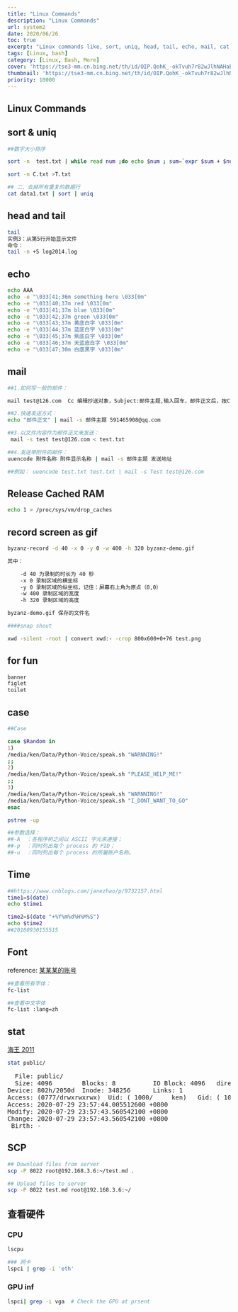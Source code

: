 ```yaml
---
title: "Linux Commands"
description: "Linux Commands"
url: system2
date: 2020/06/26
toc: true
excerpt: "Linux commands like, sort, uniq, head, tail, echo, mail, cat..."
tags: [Linux, bash]
category: [Linux, Bash, More]
cover: 'https://tse3-mm.cn.bing.net/th/id/OIP.QohK_-okTvuh7r82wJlhNAHaE9?w=465&h=180'
thumbnail: 'https://tse3-mm.cn.bing.net/th/id/OIP.QohK_-okTvuh7r82wJlhNAHaE9?w=180&h=180'
priority: 10000
---
```


## Linux Commands


## sort & uniq

```bash
##数字大小排序

sort -n  test.txt | while read num ;do echo $num ; sum=`expr $sum + $num 2> /dev/null`;echo $sum > /tmp/sum.tmp ;done ; echo -n "sum is :" ;cat /tmp/sum.tmp

sort -n C.txt >T.txt

## 二、去掉所有重复的数据行
cat data1.txt | sort | uniq
```

## head and tail
```bash
tail
实例3：从第5行开始显示文件
命令：
tail -n +5 log2014.log

```

## echo
```bash
echo AAA
echo -e "\033[41;36m something here \033[0m"
echo -e "\033[40;37m red \033[0m"
echo -e "\033[41;37m blue \033[0m"
echo -e "\033[42;37m green \033[0m"
echo -e "\033[43;37m 黄底白字 \033[0m"
echo -e "\033[44;37m 蓝底白字 \033[0m"
echo -e "\033[45;37m 紫底白字 \033[0m"
echo -e "\033[46;37m 天蓝底白字 \033[0m"
echo -e "\033[47;30m 白底黑字 \033[0m"

```

## mail
```bash
##1.如何写一般的邮件：

mail test@126.com  Cc 编辑抄送对象，Subject:邮件主题,输入回车，邮件正文后，按Ctrl-D结束

##2.快速发送方式：
echo "邮件正文" | mail -s 邮件主题 591465908@qq.com

##3.以文件内容作为邮件正文来发送：
 mail -s test test@126.com < test.txt

##4.发送带附件的邮件：
uuencode 附件名称 附件显示名称 | mail -s 邮件主题 发送地址

##例如： uuencode test.txt test.txt | mail -s Test test@126.com
```


## Release Cached RAM

```bash
echo 1 > /proc/sys/vm/drop_caches
```

## record screen as gif

```bash
byzanz-record -d 40 -x 0 -y 0 -w 400 -h 320 byzanz-demo.gif

其中：

    -d 40 为录制的时长为 40 秒
    -x 0 录制区域的横坐标
    -y 0 录制区域的纵坐标，记住：屏幕右上角为原点（0,0）
    -w 400 录制区域的宽度
    -h 320 录制区域的高度

byzanz-demo.gif 保存的文件名

####snap shout

xwd -silent -root | convert xwd:- -crop 800x600+0+76 test.png
```


## for fun

```bash
banner
figlet
toilet
```

## case
```bash
##Case

case $Random in
1)
/media/ken/Data/Python-Voice/speak.sh "WARNNING!"
;;
2)
/media/ken/Data/Python-Voice/speak.sh "PLEASE_HELP_ME!"
;;
3)
/media/ken/Data/Python-Voice/speak.sh "WARNNING!"
/media/ken/Data/Python-Voice/speak.sh "I_DONT_WANT_TO_GO"
esac

pstree -up

##参数选择：
##-A  ：各程序树之间以 ASCII 字元來連接；
##-p  ：同时列出每个 process 的 PID；
##-u  ：同时列出每个 process 的所屬账户名称。
```


<a name="8BgJE"></a>
## Time


```bash
##https://www.cnblogs.com/janezhao/p/9732157.html
time1=$(date)
echo $time1

time2=$(date "+%Y%m%d%H%M%S")
echo $time2
##20180930155515
```


<a name="ZneEZ"></a>
## Font
reference: [某某某的账号](https://blog.csdn.net/u013214671)
```bash
##查看所有字体：
fc-list

##查看中文字体
fc-list :lang=zh
```

## stat
[海王 2011](https://www.cnblogs.com/leaven/archive/2011/09/28/2194199.html)
```bash
stat public/
```
<pre>
  File: public/
  Size: 4096      	Blocks: 8          IO Block: 4096   directory
Device: 802h/2050d	Inode: 348256      Links: 1
Access: (0777/drwxrwxrwx)  Uid: ( 1000/     ken)   Gid: ( 1000/     ken)
Access: 2020-07-29 23:57:44.005512600 +0800
Modify: 2020-07-29 23:57:43.560542100 +0800
Change: 2020-07-29 23:57:43.560542100 +0800
 Birth: -
</pre>

## SCP

```bash
## Download files from server
scp -P 8022 root@192.168.3.6:~/test.md .

## Upload files to server
scp -P 8022 test.md root@192.168.3.6:~/
```


## 查看硬件
<a name="IPgOq"></a>
### CPU
```bash
lscpu

### 网卡
lspci | grep -i 'eth'
```

### GPU inf

```bash
lspci| grep -i vga  # Check the GPU at prsent
```
